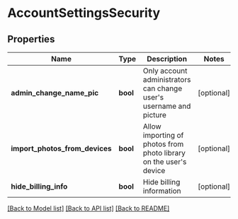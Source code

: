 # AccountSettingsSecurity

## Properties
Name | Type | Description | Notes
------------ | ------------- | ------------- | -------------
**admin_change_name_pic** | **bool** | Only account administrators can change user&#39;s username and picture | [optional] 
**import_photos_from_devices** | **bool** | Allow importing of photos from photo library on the user&#39;s device | [optional] 
**hide_billing_info** | **bool** | Hide billing information | [optional] 

[[Back to Model list]](../README.md#documentation-for-models) [[Back to API list]](../README.md#documentation-for-api-endpoints) [[Back to README]](../README.md)


